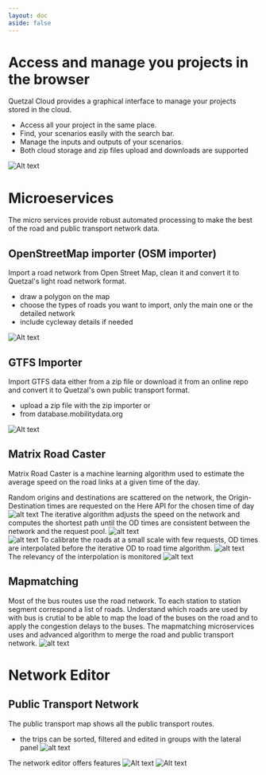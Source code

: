 ```yaml
---
layout: doc
aside: false
---
```



# Access and manage you projects in the browser
Quetzal Cloud provides a graphical interface to manage your projects stored in the cloud.
* Access all your project in the same place. 
* Find, your scenarios easily with the search bar. 
* Manage the inputs and outputs of your scenarios.
* Both cloud storage and zip files upload and downloads are supported

![Alt text](/other/load_project_0.png)

# Microeservices
The micro services provide robust automated processing to make the best of the road and public transport network data.
## OpenStreetMap importer (OSM importer)
Import a road network from Open Street Map, clean it and convert it to Quetzal's light road network format.
* draw a polygon on the map
* choose the types of roads you want to import, only the main one or the detailed network
* include cycleway details if needed

![Alt text](/other/microservices.png)

## GTFS Importer
Import GTFS data either from a zip file or download it from an online repo and convert it to Quetzal's own public transport format.
* upload a zip file with the zip importer or 
* from database.mobilitydata.org

![Alt text](/other/gtfs_importer.png)

## Matrix Road Caster

Matrix Road Caster is a machine learning algorithm used to estimate the average speed on the road links at a given time of the day.

Random origins and destinations are scattered on the network, the Origin-Destination times are requested on the Here API for the chosen time of day
![alt text](/here/1_HERE_zones_centroids.png)
The iterative algorithm adjusts the speed on the network and computes the shortest path until the OD times are consistent between the network and the request pool.
![alt text](/here/2_HERE_iteration_error.png)  
![alt text](/here/3_HERE_road_calibration.png) 
To calibrate the roads at a small scale with few requests, OD times are interpolated before the iterative OD to road time algorithm.
![alt text](/here/4_HERE_OD_prediction_1.png) 
The relevancy of the interpolation is monitored
![alt text](/here/5_HERE_model_calibration.png)

## Mapmatching

Most of the bus routes use the road network. To each station to station segment correspond a list of roads. Understand which roads are used by with bus is crutial to be able to map the load of the buses on the road and to apply the congestion delays to the buses. The mapmatching microservices uses and advanced algorithm to merge the road and public transport network.
![alt text](/other/mapmatching.png)

# Network Editor
## Public Transport Network
The public transport map shows all the public transport routes.
* the trips can be sorted, filtered and edited in groups with the lateral panel
![alt text](/network_editor/pt_network_map.png)




The network editor offers features 
![Alt text](/other/networks_4.png)
![Alt text](/other/networks_5.png)